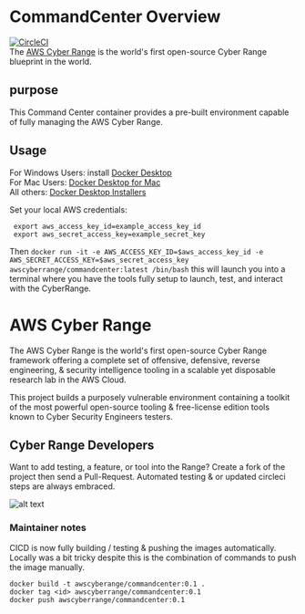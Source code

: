 # CommandCenter Overview
[![CircleCI](https://circleci.com/gh/AWSCyberRange/commandcenter.svg?style=svg)](https://circleci.com/gh/AWSCyberRange/commandcenter)
<br/>The [AWS Cyber Range](https://github.com/secdevops-cuse/CyberRange) is the world's first open-source Cyber Range blueprint in the world.

## purpose
This Command Center container provides a pre-built environment capable of fully managing the AWS Cyber Range.

## Usage
For Windows Users: install [Docker Desktop](https://hub.docker.com/editions/community/docker-ce-desktop-windows/)
  <br/>
For Mac Users: [Docker Desktop for Mac](https://docs.docker.com/docker-for-mac/install/)
  <br/>
All others: [Docker Desktop Installers](https://docs.docker.com/get-docker/)
  <br/>

Set your local AWS credentials:
```
 export aws_access_key_id=example_access_key_id
 export aws_secret_access_key=example_secret_key
```
Then `docker run -it -e AWS_ACCESS_KEY_ID=$aws_access_key_id -e AWS_SECRET_ACCESS_KEY=$aws_secret_access_key awscyberrange/commandcenter:latest /bin/bash` this will launch you into a terminal where you have the tools
 fully setup to launch, test, and interact with the CyberRange.

# AWS Cyber Range 
The AWS Cyber Range is the world's first open-source Cyber Range framework offering a complete set of offensive, defensive, 
reverse engineering, & security intelligence tooling in a scalable yet disposable research lab in the AWS Cloud.

This project builds a purposely vulnerable environment containing a toolkit of the most powerful open-source tooling & 
free-license edition tools known to Cyber Security Engineers testers.

## Cyber Range Developers
Want to add testing, a feature, or tool into the Range? Create a fork of the project then send a Pull-Request. 
Automated testing & or updated circleci steps are always embraced.


![alt text](https://github.com/secdevops-cuse/CyberRange/raw/master/img/CyberRange-architecture-v2.png)
 
### Maintainer notes ###
 CICD is now fully building / testing & pushing the images automatically.  Locally was a bit tricky despite 
 this is the combination of commands to push the image manually.
 ```
docker build -t awscyberange/commandcenter:0.1 .
docker tag <id> awscyberrange/commandcenter:0.1
docker push awscyberrange/commandcenter:0.1
```